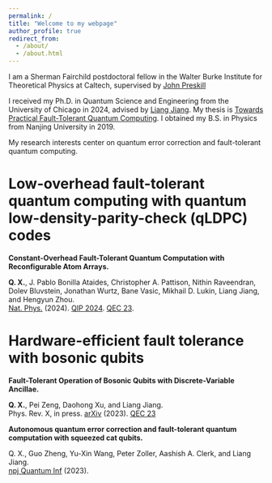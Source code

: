 ```yaml
---
permalink: /
title: "Welcome to my webpage"
author_profile: true
redirect_from: 
  - /about/
  - /about.html
---
```


I am a Sherman Fairchild postdoctoral fellow in the Walter Burke Institute for Theoretical Physics at Caltech, supervised by [John Preskill](http://theory.caltech.edu/~preskill/)

I received my Ph.D. in Quantum Science and Engineering from the University of Chicago in 2024, advised by [Liang Jiang](https://pme.uchicago.edu/faculty/liang-jiang). My thesis is [Towards Practical Fault-Tolerant Quantum Computing](https://knowledge.uchicago.edu/record/12363?v=pdf). I obtained my B.S. in Physics from Nanjing University in 2019. 

My research interests center on quantum error correction and fault-tolerant quantum computing. 

Low-overhead fault-tolerant quantum computing with quantum low-density-parity-check (qLDPC) codes
======

**Constant-Overhead Fault-Tolerant Quantum Computation with Reconfigurable Atom Arrays.** 

**Q. X.**, J. Pablo Bonilla Ataides, Christopher A. Pattison, Nithin Raveendran, Dolev Bluvstein, Jonathan Wurtz, Bane Vasic, Mikhail D. Lukin, Liang Jiang, and Hengyun Zhou.\
[Nat. Phys.](https://www.nature.com/articles/s41567-024-02479-z) (2024). [QIP 2024](https://www.youtube.com/watch?v=5tfj4ArAJa0). [QEC 23](https://www.youtube.com/watch?v=rBuKW87xrag).


Hardware-efficient fault tolerance with bosonic qubits
======

**Fault-Tolerant Operation of Bosonic Qubits with Discrete-Variable Ancillae.**

**Q. X.**, Pei Zeng, Daohong Xu, and Liang Jiang.\
Phys. Rev. X, in press. [arXiv](https://arxiv.org/abs/2310.20578) (2023). [QEC 23](https://www.youtube.com/watch?v=9ng8st0Yp_c)

**Autonomous quantum error correction and fault-tolerant quantum computation with squeezed cat
qubits.**

Q. X., Guo Zheng, Yu-Xin Wang, Peter Zoller, Aashish A. Clerk, and Liang Jiang.\
[npj Quantum Inf](https://www.nature.com/articles/s41534-023-00746-0#citeas) (2023). 



